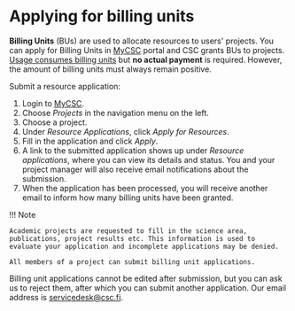 # Applying for billing units

**Billing Units** (BUs) are used to allocate resources to users' projects. You can apply for Billing Units in [MyCSC](https://my.csc.fi) portal and CSC grants BUs to projects. [Usage consumes billing units](billing.md) but **no actual payment** is required.
However, the amount of billing units must always remain positive.

Submit a resource application:

1. Login to [MyCSC](https://my.csc.fi).
1. Choose _Projects_ in the navigation menu on the left.
1. Choose a project.
1. Under _Resource Applications_, click _Apply for Resources_.
1. Fill in the application and click _Apply_.
1. A link to the submitted application shows up under _Resource applications_, where you can view its details and status. You and your
project manager will also receive email notifications about the submission.
1. When the application has been processed, you will receive another
email to inform how many billing units have been granted.

!!! Note

    Academic projects are requested to fill in the science area,
    publications, project results etc. This information is used to evaluate your application and incomplete applications may be denied.

    All members of a project can submit billing unit applications.

Billing unit applications cannot be edited after submission, but you
can ask us to reject them, after which you can submit another
application. Our email address is servicedesk@csc.fi.

